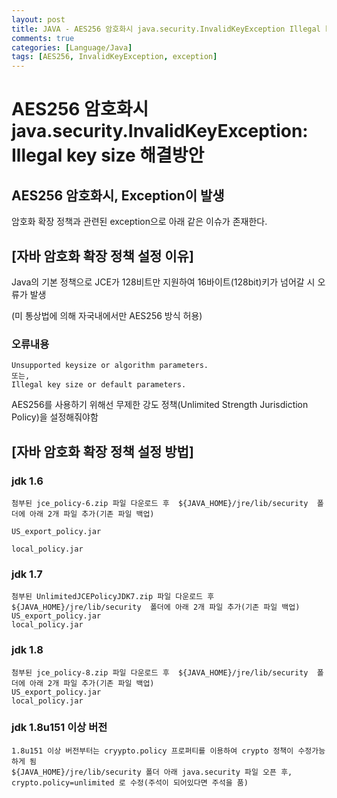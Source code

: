 ```yaml
---
layout: post
title: JAVA - AES256 암호화시 java.security.InvalidKeyException Illegal key size 해결방안
comments: true
categories: [Language/Java]
tags: [AES256, InvalidKeyException, exception]
---
```


# AES256 암호화시 java.security.InvalidKeyException: Illegal key size 해결방안


## AES256 암호화시, Exception이 발생
암호화 확장 정책과 관련된 exception으로 아래 같은 이슈가 존재한다.

## [자바 암호화 확장 정책 설정 이유]

Java의 기본 정책으로 JCE가 128비트만 지원하여 16바이트(128bit)키가 넘어갈 시 오류가 발생 

(미 통상법에 의해 자국내에서만 AES256 방식 허용)

### 오류내용
```
Unsupported keysize or algorithm parameters.
또는,
Illegal key size or default parameters.
```


 AES256를 사용하기 위해선 무제한 강도 정책(Unlimited Strength Jurisdiction Policy)을 설정해줘야함


## [자바 암호화 확장 정책 설정 방법]

### jdk 1.6
```
첨부된 jce_policy-6.zip 파일 다운로드 후  ${JAVA_HOME}/jre/lib/security  폴더에 아래 2개 파일 추가(기존 파일 백업)

US_export_policy.jar

local_policy.jar
```

### jdk 1.7
```
첨부된 UnlimitedJCEPolicyJDK7.zip 파일 다운로드 후  ${JAVA_HOME}/jre/lib/security  폴더에 아래 2개 파일 추가(기존 파일 백업)
US_export_policy.jar
local_policy.jar
```

### jdk 1.8
```
첨부된 jce_policy-8.zip 파일 다운로드 후  ${JAVA_HOME}/jre/lib/security  폴더에 아래 2개 파일 추가(기존 파일 백업)
US_export_policy.jar
local_policy.jar
```

### jdk 1.8u151 이상 버전
```
1.8u151 이상 버전부터는 cryypto.policy 프로퍼티를 이용하여 crypto 정책이 수정가능하게 됨
${JAVA_HOME}/jre/lib/security 폴더 아래 java.security 파일 오픈 후, crypto.policy=unlimited 로 수정(주석이 되어있다면 주석을 품)
```



